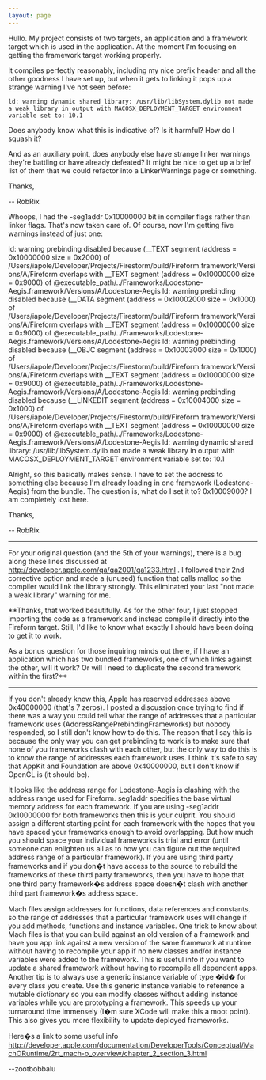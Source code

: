 ```yaml
---
layout: page
---
```


Hullo. My project consists of two targets, an application and a framework target which is used in the application. At the moment I'm focusing on getting the framework target working properly.

It compiles perfectly reasonably, including my nice prefix header and all the other goodness I have set up, but when it gets to linking it pops up a strange warning I've not seen before:

    ld: warning dynamic shared library: /usr/lib/libSystem.dylib not made a weak library in output with MACOSX_DEPLOYMENT_TARGET environment variable set to: 10.1

Does anybody know what this is indicative of? Is it harmful? How do I squash it?

And as an auxiliary point, does anybody else have strange linker warnings they're battling or have already defeated? It might be nice to get up a brief list of them that we could refactor into a LinkerWarnings page or something.

Thanks,

-- RobRix

Whoops, I had the     -seg1addr 0x10000000 bit in compiler flags rather than linker flags. That's now taken care of. Of course, now I'm getting five warnings instead of just one:

    
ld: warning prebinding disabled because (__TEXT segment (address = 0x10000000 size = 0x2000) 
        of /Users/iapole/Developer/Projects/Firestorm/build/Fireform.framework/Versions/A/Fireform 
        overlaps with __TEXT segment (address = 0x10000000 size = 0x9000) 
        of @executable_path/../Frameworks/Lodestone-Aegis.framework/Versions/A/Lodestone-Aegis
ld: warning prebinding disabled because (__DATA segment (address = 0x10002000 size = 0x1000) 
        of /Users/iapole/Developer/Projects/Firestorm/build/Fireform.framework/Versions/A/Fireform 
        overlaps with __TEXT segment (address = 0x10000000 size = 0x9000) 
        of @executable_path/../Frameworks/Lodestone-Aegis.framework/Versions/A/Lodestone-Aegis
ld: warning prebinding disabled because (__OBJC segment (address = 0x10003000 size = 0x1000) 
        of /Users/iapole/Developer/Projects/Firestorm/build/Fireform.framework/Versions/A/Fireform 
        overlaps with __TEXT segment (address = 0x10000000 size = 0x9000) 
        of @executable_path/../Frameworks/Lodestone-Aegis.framework/Versions/A/Lodestone-Aegis
ld: warning prebinding disabled because (__LINKEDIT segment (address = 0x10004000 size = 0x1000) 
        of /Users/iapole/Developer/Projects/Firestorm/build/Fireform.framework/Versions/A/Fireform 
        overlaps with __TEXT segment (address = 0x10000000 size = 0x9000) 
        of @executable_path/../Frameworks/Lodestone-Aegis.framework/Versions/A/Lodestone-Aegis
ld: warning dynamic shared library: /usr/lib/libSystem.dylib not made a weak library in output 
        with MACOSX_DEPLOYMENT_TARGET environment variable set to: 10.1


Alright, so this basically makes sense. I have to set the address to something else because I'm already loading in one framework (Lodestone-Aegis) from the bundle. The question is, what do I set it to? 0x10009000? I am completely lost here.

Thanks,

-- RobRix

----
For your original question (and the 5th of your warnings), there is a bug along these lines discussed at http://developer.apple.com/qa/qa2001/qa1233.html . I followed their 2nd corrective option and made a (unused) function that calls malloc so the compiler would link the library strongly. This eliminated your last "not made a weak library" warning for me.

**Thanks, that worked beautifully. As for the other four, I just stopped importing the code as a framework and instead compile it directly into the Fireform target. Still, I'd like to know what exactly I should have been doing to get it to work.

As a bonus question for those inquiring minds out there, if I have an application which has two bundled frameworks, one of which links against the other, will it work? Or will I need to duplicate the second framework within the first?**

----

If you don't already know this, Apple has reserved addresses above 0x40000000 (that's 7 zeros). I posted a discussion once trying to find if there was a way you could tell what the range of addresses that a particular framework uses (AddressRangePrebindingFrameworks) but nobody responded, so I still don't know how to do this. The reason that I say this is because the only way you can get prebinding to work is to make sure that none of you frameworks clash with each other, but the only way to do this is to know the range of addresses each framework uses. I think it's safe to say that AppKit and Foundation are above 0x40000000, but I don't know if OpenGL is (it should be).  

It looks like the address range for Lodestone-Aegis is clashing with the address range used for Fireform.     seg1addr specifies the base virtual memory address for each framework. If you are using     -seg1addr 0x10000000 for both frameworks then this is your culprit. You should assign a different starting point for each framework with the hopes that you have spaced your frameworks enough to avoid overlapping. But how much you should space your individual frameworks is trial and error (until someone can enlighten us all as to how you can figure out the required address range of a particular framework). If you are using third party frameworks and if you don�t have access to the source to rebuild the frameworks of these third party frameworks, then you have to hope that one third party framework�s address space doesn�t clash with another third part framework�s address space. 

Mach files assign addresses for functions, data references and constants, so the range of addresses that a particular framework uses will change if you add methods, functions and instance variables. One trick to know about Mach files is that you can build against an old version of a framework and have you app link against a new version of the same framework at runtime without having to recompile your app if no new classes and/or instance variables were added to the framework. This is useful info if you want to update a shared framework without having to recompile all dependent apps. Another tip is to always use a generic instance variable of type �id� for every class you create. Use this generic instance variable to reference a mutable dictionary so you can modify classes without adding instance variables while you are prototyping a framework. This speeds up your turnaround time immensely (I�m sure XCode will make this a moot point). This also gives you more flexibility to update deployed frameworks. 

Here�s a link to some useful info http://developer.apple.com/documentation/DeveloperTools/Conceptual/MachORuntime/2rt_mach-o_overview/chapter_2_section_3.html

--zootbobbalu
